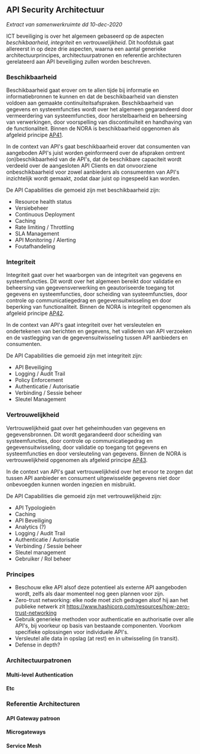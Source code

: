 ## API Security Architectuur

*Extract van samenwerkruimte dd 10-dec-2020*

ICT beveiliging is over het algemeen gebaseerd op de aspecten *beschikbaarheid*, *integriteit* en *vertrouwelijkheid*. Dit hoofdstuk gaat allereerst in op deze drie aspecten, waarna een aantal generieke architectuurprincipes, architectuurpatronen en referentie architecturen gerelateerd aan API beveiliging zullen worden beschreven.


### Beschikbaarheid
Beschikbaarheid gaat erover om te allen tijde bij informatie en informatiebronnen te kunnen en dat de beschikbaarheid van diensten voldoen aan gemaakte continuïteitsafspraken. Beschikbaarheid van gegevens en systeemfuncties wordt over het algemeen gegarandeerd door vermeerdering van systeemfuncties, door herstelbaarheid en beheersing van verwerkingen, door voorspelling van discontinuïteit en handhaving van de functionaliteit. Binnen de NORA is beschikbaarheid opgenomen als afgeleid principe [AP41](https://www.noraonline.nl/wiki/Beschikbaarheid).

In de context van API's gaat beschikbaarheid erover dat consumenten van aangeboden API's juist worden geinformeerd over de afspraken omtrent (on)beschikbaarheid van de API's, dat de beschikbare capaciteit wordt verdeeld over de aangesloten API Clients en dat onvoorziene onbeschikbaarheid voor zowel aanbieders als consumenten van API's inzichtelijk wordt gemaakt, zodat daar juist op ingespeeld kan worden.

De API Capabilities die gemoeid zijn met beschikbaarheid zijn:
- Resource health status
- Versiebeheer
- Continuous Deployment
- Caching
- Rate limiting / Throttling
- SLA Management
- API Monitoring / Alerting
- Foutafhandeling

### Integriteit
Integriteit gaat over het waarborgen van de integriteit van gegevens en systeemfuncties. Dit wordt over het algemeen bereikt door validatie en beheersing van gegevensverwerking en geautoriseerde toegang tot gegevens en systeemfuncties, door scheiding van systeemfuncties, door controle op communicatiegedrag en gegevensuitwisseling en door beperking van functionaliteit. Binnen de NORA is integriteit opgenomen als afgeleid principe [AP42](https://www.noraonline.nl/wiki/Integriteit).

In de context van API's gaat integriteit over het versleutelen en ondertekenen van berichten en gegevens, het valideren van API verzoeken en de vastlegging van de gegevensuitwisseling tussen API aanbieders en consumenten.

De API Capabilities die gemoeid zijn met integriteit zijn:
- API Beveiliging
- Logging / Audit Trail
- Policy Enforcement
- Authenticatie / Autorisatie
- Verbinding / Sessie beheer
- Sleutel Management

### Vertrouwelijkheid
Vertrouwelijkheid gaat over het geheimhouden van gegevens en gegevensbronnen. Dit wordt gegarandeerd door scheiding van systeemfuncties, door controle op communicatiegedrag en gegevensuitwisseling, door validatie op toegang tot gegevens en systeemfuncties en door versleuteling van gegevens. Binnen de NORA is vertrouwelijkheid opgenomen als afgeleid principe [AP43](https://www.noraonline.nl/wiki/Vertrouwelijkheid_%28principe%29).

In de context van API's gaat vertrouwelijkheid over het ervoor te zorgen dat tussen API aanbieder en consument uitgewisselde gegevens niet door onbevoegden kunnen worden ingezien en misbruikt.

De API Capabilities die gemoeid zijn met vertrouwelijkheid zijn:
- API Typologieën
- Caching
- API Beveiliging
- Analytics (?)
- Logging / Audit Trail
- Authenticatie / Autorisatie
- Verbinding / Sessie beheer
- Sleutel management
- Gebruiker / Rol beheer
 

### Principes
- Beschouw elke API alsof deze potentieel als externe API aangeboden wordt, zelfs als daar momenteel nog geen plannen voor zijn.
- Zero-trust networking: elke node moet zich gedragen alsof hij aan het publieke netwerk zit https://www.hashicorp.com/resources/how-zero-trust-networking
- Gebruik generieke methoden voor authenticatie en authorisatie over alle API's, bij voorkeur op basis van bestaande componenten. Voorkom specifieke oplossingen voor individuele API's.
- Versleutel alle data in opslag (at rest) en in uitwisseling (in transit).
- Defense in depth?

### Architectuurpatronen

#### Multi-level Authentication

#### Etc

### Referentie Architecturen

#### API Gateway patroon

#### Microgateways

#### Service Mesh